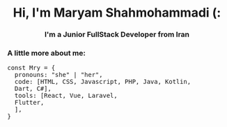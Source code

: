 <h1 align="center">Hi, I'm Maryam Shahmohammadi (:</h1>
<h3 align="center">I'm a Junior FullStack Developer from Iran</h3>
<h3 align="left">A little more about me: </h3>

<div class="highlight highlight-source-js position-relative overflow-auto"><pre><span class="pl-k">const</span> <span class="pl-s1">Mry</span> <span class="pl-c1">=</span> <span class="pl-kos">{</span>
  <span class="pl-c1">pronouns</span>: <span class="pl-s">"she"</span> <span class="pl-c1">|</span> <span class="pl-s">"her"</span><span class="pl-kos">,</span>
  <span class="pl-c1">code</span>: <span class="pl-kos">[</span><span class="pl-v">HTML</span><span class="pl-kos">,</span> <span class="pl-v">CSS</span><span class="pl-kos">,</span> <span class="pl-c1">Javascript</span><span class="pl-kos">,</span> <span class="pl-c1">PHP</span><span class="pl-kos">,</span> <span class="pl-v">Java</span><span class="pl-kos">,</span> <span class="pl-v">Kotlin</span><span class="pl-kos">,</span>
  <span class="pl-v">Dart</span><span class="pl-kos">, <span class="pl-v">C#</span><span class="pl-kos">]</span><span class="pl-kos">,</span>
  <span class="pl-c1">tools</span>: <span class="pl-kos">[</span><span class="pl-v">React</span><span class="pl-kos">,</span> <span class="pl-v">Vue</span><span class="pl-kos">,</span> <span class="pl-v">Laravel</span><span class="pl-kos">,</span>
  <span class="pl-v">Flutter</span><span class="pl-kos">,</span>
  <span class="pl-kos">]</span><span class="pl-kos">,</span>
<span class="pl-kos">}</span></pre><div class="zeroclipboard-container position-absolute right-0 top-0">
  </div></div>

